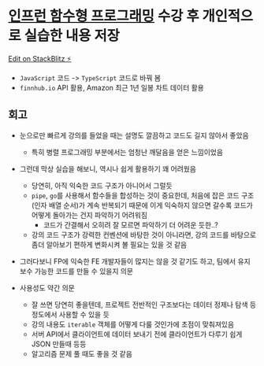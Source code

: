 # [인프런 함수형 프로그래밍](https://www.inflearn.com/course/functional-es6) 수강 후 개인적으로 실습한 내용 저장

[Edit on StackBlitz ⚡️](https://stackblitz.com/edit/fp-210727)

- `JavaScript` 코드 -> `TypeScript` 코드로 바꿔 봄
- `finnhub.io` API 활용, Amazon 최근 1년 일봉 차트 데이터 활용

## 회고

- 눈으로만 빠르게 강의를 들었을 때는 설명도 깔끔하고 코드도 길지 않아서 좋았음
  - 특히 병렬 프로그래밍 부분에서는 엄청난 깨달음을 얻은 느낌이었음

- 그런데 막상 실습을 해보니, 역시나 쉽게 활용하기 꽤 어려웠음
  - 당연히, 아직 익숙한 코드 구조가 아니어서 그럴듯
  - `pipe`, `go`를 사용해서 함수들을 합성하는 것이 중요한데, 처음에 잡은 코드 구조(인자 배열 순서)가 계속 반복되기 때문에 이게 익숙하지 않으면 갈수록 코드가 어떻게 돌아가는 건지 파악하기 어려워짐
    - 코드가 간결해서 오히려 잘 모르면 파악하기 더 어려운 듯한..?
  - 강의 코드 구조가 강력한 컨벤션에 바탕한 것이 아니라면, 강의 코드를 바탕으로 좀더 알아보기 편하게 변화시켜 볼 필요는 있을 것 같음

- 그러다보니 FP에 익숙한 FE 개발자들이 많지는 않을 것 같기도 하고, 팀에서 유지 보수 가능한 코드를 만들 수 있을지 의문

- 사용성도 약간 의문
  - 잘 쓰면 당연히 좋을텐데, 프로젝트 전반적인 구조보다는 데이터 정제나 탐색 등 정도에서 사용할 수 있을 듯
  - 강의 내용도 `iterable` 객체를 어떻게 다룰 것인가에 초점이 맞춰져있음
  - 서버 API에서 클라이언트에 데이터 보내기 전에 클라이언트가 다루기 쉽게 JSON 만들때 등등
  - 알고리즘 문제 풀 때도 좋을 것 같음

